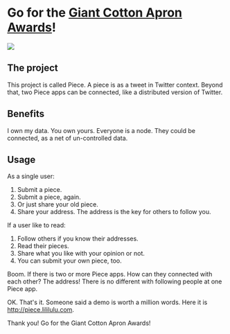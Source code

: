 # Go for the [Giant Cotton Apron Awards](https://themeteorchef.com/blog/introducing-the-giant-cotton-apron-awards/)!

<a href="https://themeteorchef.com/blog/giant-cotton-apron-awards-show"><img src="https://s3.amazonaws.com/tmc-post-content/gcaa-2016-mention-badge.svg"></a>

## The project

This project is called Piece. A piece is as a tweet in Twitter context. Beyond that, two Piece apps can be connected, like a distributed version of Twitter.

## Benefits

I own my data. You own yours. Everyone is a node. They could be connected, as a net of un-controlled data.

## Usage

As a single user:

1. Submit a piece.
2. Submit a piece, again.
3. Or just share your old piece.
4. Share your address. The address is the key for others to follow you.

If a user like to read:

1. Follow others if you know their addresses.
2. Read their pieces.
3. Share what you like with your opinion or not.
4. You can submit your own piece, too.

Boom. If there is two or more Piece apps. How can they connected with each other? The address! There is no different with following people at one Piece app.

OK. That's it. Someone said a demo is worth a million words. Here it is <http://piece.lililulu.com>.

Thank you! Go for the Giant Cotton Apron Awards!
